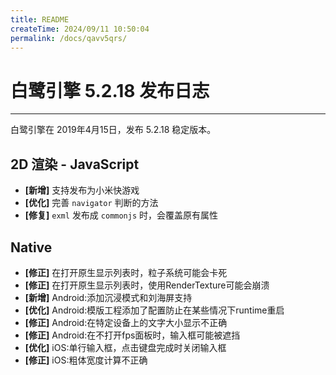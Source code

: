 ```yaml
---
title: README
createTime: 2024/09/11 10:50:04
permalink: /docs/qavv5qrs/
---
```

# 白鹭引擎 5.2.18 发布日志


---

白鹭引擎在 2019年4月15日，发布 5.2.18 稳定版本。

## 2D 渲染 - JavaScript 
- **[新增]** 支持发布为小米快游戏
- **[优化]** 完善 `navigator` 判断的方法
- **[修复]** `exml` 发布成 `commonjs` 时，会覆盖原有属性

## Native
- **[修正]** 在打开原生显示列表时，粒子系统可能会卡死
- **[修正]** 在打开原生显示列表时，使用RenderTexture可能会崩溃
- **[新增]** Android:添加沉浸模式和刘海屏支持
- **[优化]** Android:模版工程添加了配置防止在某些情况下runtime重启
- **[修正]** Android:在特定设备上的文字大小显示不正确
- **[修正]** Android:在不打开fps面板时，输入框可能被遮挡
- **[优化]** iOS:单行输入框，点击键盘完成时关闭输入框
- **[修正]** iOS:粗体宽度计算不正确
